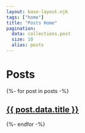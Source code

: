 ```yaml
---
layout: base-layout.njk
tags: ["home"]
title: "Posts Home"
pagination:
  data: collections.post
  size: 10
  alias: posts
---
```

<h1>Posts</h1>

{%- for post in posts -%}
    <article>
        <h2><a href="{{ post.url | url}}">{{ post.data.title }}</a></h2>
    </article>
{%- endfor -%}
